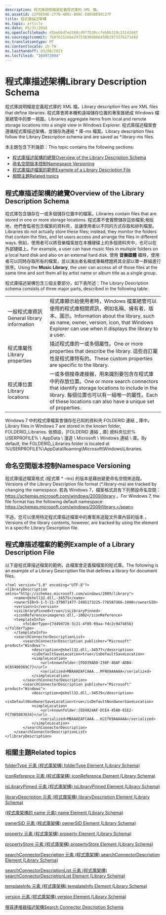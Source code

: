 ```yaml
---
description: 程式庫說明檔是定義程式庫的 XML 檔。
ms.assetid: 12F6E6AE-2776-408c-B9AC-E885BE93C27F
title: 程式庫描述架構
ms.topic: article
ms.date: 05/31/2018
ms.openlocfilehash: d5bebbd7ed168cd977530ccfeb0b319c33142687
ms.sourcegitcommit: 7b8f6151ebe247536304866459b2973276271d4d
ms.translationtype: MT
ms.contentlocale: zh-TW
ms.lasthandoff: 03/06/2021
ms.locfileid: "104973904"
---
```

# <a name="library-description-schema"></a><span data-ttu-id="7af1d-103">程式庫描述架構</span><span class="sxs-lookup"><span data-stu-id="7af1d-103">Library Description Schema</span></span>

<span data-ttu-id="7af1d-104">程式庫說明檔是定義程式庫的 XML 檔。</span><span class="sxs-lookup"><span data-stu-id="7af1d-104">Library description files are XML files that define libraries.</span></span> <span data-ttu-id="7af1d-105">程式庫會將本機和遠端儲存位置的專案匯總成 Windows 檔案總管中的單一視圖。</span><span class="sxs-lookup"><span data-stu-id="7af1d-105">Libraries aggregate items from local and remote storage locations into a single view in Windows Explorer.</span></span> <span data-ttu-id="7af1d-106">程式庫描述檔案會遵循程式庫描述架構，並儲存為連結 \* 庫-ms 檔案。</span><span class="sxs-lookup"><span data-stu-id="7af1d-106">Library description files follow the Library Description schema and are saved as \*.library-ms files.</span></span>

<span data-ttu-id="7af1d-107">本主題包含下列幾節：</span><span class="sxs-lookup"><span data-stu-id="7af1d-107">This topic contains the following sections:</span></span>

-   [<span data-ttu-id="7af1d-108">程式庫描述架構的總覽</span><span class="sxs-lookup"><span data-stu-id="7af1d-108">Overview of the Library Description Schema</span></span>](#overview-of-the-library-description-schema)
-   [<span data-ttu-id="7af1d-109">命名空間版本控制</span><span class="sxs-lookup"><span data-stu-id="7af1d-109">Namespace Versioning</span></span>](#namespace-versioning)
-   [<span data-ttu-id="7af1d-110">程式庫描述檔案的範例</span><span class="sxs-lookup"><span data-stu-id="7af1d-110">Example of a Library Description File</span></span>](#example-of-a-library-description-file)
-   [<span data-ttu-id="7af1d-111">相關主題</span><span class="sxs-lookup"><span data-stu-id="7af1d-111">Related topics</span></span>](#related-topics)

## <a name="overview-of-the-library-description-schema"></a><span data-ttu-id="7af1d-112">程式庫描述架構的總覽</span><span class="sxs-lookup"><span data-stu-id="7af1d-112">Overview of the Library Description Schema</span></span>

<span data-ttu-id="7af1d-113">程式庫包含儲存在一或多個儲存位置中的檔案。</span><span class="sxs-lookup"><span data-stu-id="7af1d-113">Libraries contain files that are stored in one or more storage locations.</span></span> <span data-ttu-id="7af1d-114">程式庫不會實際儲存這些檔案;相反地，他們會監視包含檔案的資料夾，並讓使用者以不同的方式存取和排列檔案。</span><span class="sxs-lookup"><span data-stu-id="7af1d-114">Libraries do not actually store these files; instead, they monitor the folders that contain the files, and let users access and arrange the files in different ways.</span></span> <span data-ttu-id="7af1d-115">例如，使用者可以將音樂檔案放在本機硬碟上的多個資料夾中，也可以在外部硬碟上。</span><span class="sxs-lookup"><span data-stu-id="7af1d-115">For example, a user can have music files in multiple folders on a local hard disk and also on an external hard disk.</span></span> <span data-ttu-id="7af1d-116">使用 **音樂媒體** 櫃時，使用者可以同時存取所有的檔案，並以演出者名稱或專輯標題將其全部以單一群組進行排序。</span><span class="sxs-lookup"><span data-stu-id="7af1d-116">Using the **Music Library**, the user can access all of those files at the same time and sort them all by artist name or album title as a single group.</span></span>

<span data-ttu-id="7af1d-117">程式庫描述架構包含三個主要部分，如下表所述：</span><span class="sxs-lookup"><span data-stu-id="7af1d-117">The Library Description schema consists of three major parts, described in the following table:</span></span>



|                             |                                                                                                                                                            |
|-----------------------------|------------------------------------------------------------------------------------------------------------------------------------------------------------|
| <span data-ttu-id="7af1d-118">一般程式庫資訊</span><span class="sxs-lookup"><span data-stu-id="7af1d-118">General library information</span></span> | <span data-ttu-id="7af1d-119">程式庫顯示給使用者時，Windows 檔案總管可以使用的程式庫相關資訊，例如名稱、擁有者、版本、圖示。</span><span class="sxs-lookup"><span data-stu-id="7af1d-119">Information about the library, such as name, owner, version, icon, that Windows Explorer can use when it displays the library to a user.</span></span>                   |
| <span data-ttu-id="7af1d-120">程式庫屬性</span><span class="sxs-lookup"><span data-stu-id="7af1d-120">Library properties</span></span>          | <span data-ttu-id="7af1d-121">描述程式庫的一或多個屬性。</span><span class="sxs-lookup"><span data-stu-id="7af1d-121">One or more properties that describe the library.</span></span> <span data-ttu-id="7af1d-122">這些自訂屬性是程式庫特有的。</span><span class="sxs-lookup"><span data-stu-id="7af1d-122">These custom properties are specific to the library.</span></span>                                                     |
| <span data-ttu-id="7af1d-123">程式庫位置</span><span class="sxs-lookup"><span data-stu-id="7af1d-123">Library locations</span></span>           | <span data-ttu-id="7af1d-124">一或多個搜尋連接器，用來識別要包含在程式庫中的存放位置。</span><span class="sxs-lookup"><span data-stu-id="7af1d-124">One or more search connectors that identify storage locations to include in the library.</span></span> <span data-ttu-id="7af1d-125">每個位置也可以有一組唯一的屬性。</span><span class="sxs-lookup"><span data-stu-id="7af1d-125">Each of these locations can also have a unique set of properties.</span></span> |



 

<span data-ttu-id="7af1d-126">Windows 7 中的程式庫檔案會儲存在已知的資料夾 FOLDERID 連結 \_ 庫中。</span><span class="sxs-lookup"><span data-stu-id="7af1d-126">Library files in Windows 7 are stored in the known folder, FOLDERID\_Libraries.</span></span> <span data-ttu-id="7af1d-127">依預設，[FOLDERID 連結 \_ 庫] 資料夾位於% USERPROFILE% \\ AppData \\ 漫遊 \\ Microsoft \\ Windows 連結 \\ 庫。</span><span class="sxs-lookup"><span data-stu-id="7af1d-127">By default, the FOLDERID\_Libraries folder is located at %USERPROFILE%\\AppData\\Roaming\\Microsoft\\Windows\\Libraries.</span></span>

## <a name="namespace-versioning"></a><span data-ttu-id="7af1d-128">命名空間版本控制</span><span class="sxs-lookup"><span data-stu-id="7af1d-128">Namespace Versioning</span></span>

<span data-ttu-id="7af1d-129">程式庫描述檔案格式 (程式庫 \* -ms) 的版本是藉由變更命名空間來追蹤。</span><span class="sxs-lookup"><span data-stu-id="7af1d-129">Versions of the Library Description file format (\*.library-ms) are tracked by changing the namespace.</span></span> <span data-ttu-id="7af1d-130">若為 Windows 7，檔案格式具有下列預設命名空間： https://schemas.microsoft.com/windows/2009/library 。</span><span class="sxs-lookup"><span data-stu-id="7af1d-130">For Windows 7, the file format has the following default namespace: https://schemas.microsoft.com/windows/2009/library.</span></span>

<span data-ttu-id="7af1d-131">不過，您可以使用特定程式庫描述檔案中的專案來追蹤文件庫內容的版本 [<version>](schema-library-version.md) 。</span><span class="sxs-lookup"><span data-stu-id="7af1d-131">Versions of the library contents, however, are tracked by using the [<version>](schema-library-version.md) element in a specific Library Description file.</span></span>

## <a name="example-of-a-library-description-file"></a><span data-ttu-id="7af1d-132">程式庫描述檔案的範例</span><span class="sxs-lookup"><span data-stu-id="7af1d-132">Example of a Library Description File</span></span>

<span data-ttu-id="7af1d-133">以下是程式庫描述檔案的範例，此檔案會定義檔檔案的程式庫。</span><span class="sxs-lookup"><span data-stu-id="7af1d-133">The following is an example of a Library Description file that defines a library for document files.</span></span>


```
<?xml version="1.0" encoding="UTF-8"?>
<libraryDescription xmlns="http://schemas.microsoft.com/windows/2009/library">
    <name>@shell32.dll,-34575</name>
    <ownerSID>S-1-5-21-379071477-2495173225-776587366-1000</ownerSID>
    <version>1</version>
    <isLibraryPinned>true</isLibraryPinned>
    <iconReference>imageres.dll,-1002</iconReference>
    <templateInfo>
        <folderType>{7d49d726-3c21-4f05-99aa-fdc2c9474656}</folderType>
    </templateInfo>
    <searchConnectorDescriptionList>
        <searchConnectorDescription publisher="Microsoft" product="Windows">
            <description>@shell32.dll,-34577</description>
            <isDefaultSaveLocation>true</isDefaultSaveLocation>
            <simpleLocation>
                <url>knownfolder:{FDD39AD0-238F-46AF-ADB4-6C85480369C7}</url>
                <serialized>MBAAAEAFCAAA...MFNVAAAAAA</serialized>
            </simpleLocation>
        </searchConnectorDescription>
        <searchConnectorDescription publisher="Microsoft" product="Windows">
            <description>@shell32.dll,-34579</description>
            <isDefaultNonOwnerSaveLocation>true</isDefaultNonOwnerSaveLocation>
            <simpleLocation>
                <url>knownfolder:{ED4824AF-DCE4-45A8-81E2-FC7965083634}</url>
                <serialized>MBAAAEAFCAAA...HJIfK9AAAAAA</serialized>
            </simpleLocation>
        </searchConnectorDescription>
    </searchConnectorDescriptionList>
</libraryDescription>
```



## <a name="related-topics"></a><span data-ttu-id="7af1d-134">相關主題</span><span class="sxs-lookup"><span data-stu-id="7af1d-134">Related topics</span></span>

<dl> <dt>

[<span data-ttu-id="7af1d-135">folderType 元素 (程式庫架構) </span><span class="sxs-lookup"><span data-stu-id="7af1d-135">folderType Element (Library Schema)</span></span>](schema-library-foldertype.md)
</dt> <dt>

[<span data-ttu-id="7af1d-136">iconReference 元素 (程式庫架構) </span><span class="sxs-lookup"><span data-stu-id="7af1d-136">iconReference Element (Library Schema)</span></span>](schema-library-iconreference.md)
</dt> <dt>

[<span data-ttu-id="7af1d-137">isLibraryPinned 元素 (程式庫架構) </span><span class="sxs-lookup"><span data-stu-id="7af1d-137">isLibraryPinned Element (Library Schema)</span></span>](schema-library-islibrarypinned.md)
</dt> <dt>

[<span data-ttu-id="7af1d-138">libraryDescription 元素 (程式庫架構) </span><span class="sxs-lookup"><span data-stu-id="7af1d-138">libraryDescription Element (Library Schema)</span></span>](schema-librarydescription.md)
</dt> <dt>

[<span data-ttu-id="7af1d-139"> (程式庫架構的 name 元素) </span><span class="sxs-lookup"><span data-stu-id="7af1d-139">name Element (Library Schema)</span></span>](schema-library-name.md)
</dt> <dt>

[<span data-ttu-id="7af1d-140">ownerSID 元素 (程式庫架構) </span><span class="sxs-lookup"><span data-stu-id="7af1d-140">ownerSID Element (Library Schema)</span></span>](schema-library-ownersid.md)
</dt> <dt>

[<span data-ttu-id="7af1d-141">property 元素 (程式庫架構) </span><span class="sxs-lookup"><span data-stu-id="7af1d-141">property Element (Library Schema)</span></span>](schema-library-property.md)
</dt> <dt>

[<span data-ttu-id="7af1d-142">propertyStore 元素 (程式庫架構) </span><span class="sxs-lookup"><span data-stu-id="7af1d-142">propertyStore Element (Library Schema)</span></span>](schema-library-propertystore.md)
</dt> <dt>

[<span data-ttu-id="7af1d-143">searchConnectorDescription 元素 (程式庫架構) </span><span class="sxs-lookup"><span data-stu-id="7af1d-143">searchConnectorDescription Element (Library Schema)</span></span>](schema-library-searchconnectordescription.md)
</dt> <dt>

[<span data-ttu-id="7af1d-144">searchConnectorDescriptionList 元素 (程式庫架構) </span><span class="sxs-lookup"><span data-stu-id="7af1d-144">searchConnectorDescriptionList Element (Library Schema)</span></span>](schema-library-searchconnectordescriptionlist.md)
</dt> <dt>

[<span data-ttu-id="7af1d-145">templateInfo 元素 (程式庫架構) </span><span class="sxs-lookup"><span data-stu-id="7af1d-145">templateInfo Element (Library Schema)</span></span>](schema-library-templateinfo.md)
</dt> <dt>

[<span data-ttu-id="7af1d-146">version 元素 (程式庫架構) </span><span class="sxs-lookup"><span data-stu-id="7af1d-146">version Element (Library Schema)</span></span>](schema-library-version.md)
</dt> <dt>

[<span data-ttu-id="7af1d-147">搜尋連接器描述架構</span><span class="sxs-lookup"><span data-stu-id="7af1d-147">Search Connector Description Schema</span></span>](../search/search-sconn-desc-schema-entry.md)
</dt> </dl>

 

 
